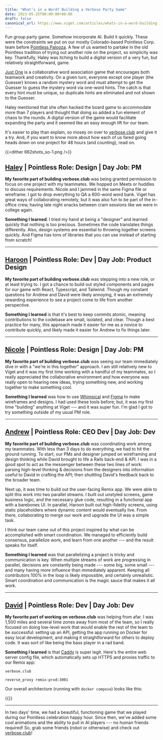 ```yaml
---
title: "What’s in a Word? Building a Verbose Party Game"
date: 2023-05-25T00:00:00+00:00
draft: false
canonical_url: https://www.viget.com/articles/whats-in-a-word-building-a-verbose-party-game/
---
```


Fun group party game. Somehow incorporate AI. Build it quickly. These
were the constraints we put on our mostly Colorado-based Pointless Corp.
team before [Pointless
Palooza](https://www.viget.com/articles/the-enduring-point-of-pointless-corp/).
A few of us wanted to partake in the old Pointless tradition of trying
out another role on the project, so simplicity was key. Thankfully,
Haley was itching to build a digital version of a very fun, but
relatively straightforward, game.

[Just One](https://boardgamegeek.com/boardgame/254640/just-one) is a
collaborative word association game that encourages both teamwork and
creativity. On a given turn, everyone except one player (the Guesser)
knows a random mystery word and must attempt to get the Guesser to guess
the mystery word via one-word hints. The catch is that every hint must
be unique, so duplicate hints are eliminated and not shown to the
Guesser.

Haley mentioned that she often hacked the board game to accommodate more
than 7 players and thought that doing so added a fun element of chaos to
the rounds. A digital version of the game would facilitate expanding the
party and it seemed like an easy enough lift for our team.

It's easier to play than explain, so mosey on over to
[verbose.club](https://verbose.club) and give it a try. And, if you want
to know more about how each of us fared going heads down on one project
for 48 hours (and counting), read on.

{{<dither 662shots_so-1.png />}}

## [**Haley**](https://www.viget.com/about/team/hjohnson/) **\| Pointless Role: Design \| Day Job: PM**

**My favorite part of building verbose.club** was being granted
permission to focus on one project with my teammates. We hopped on Meets
or huddles to discuss requirements. Nicole and I jammed in the same
Figma file or wireframe. I got to drop everything to QA a 600-word word
bank. Viget has great ways of collaborating remotely, but it was also
fun to be part of the in-office crew, having late night snacks between
cram sessions like we were in college again.

**Something I learned**: I tried my hand at being a "designer" and
learned quickly that nothing is too precious. Sometimes the code
translates things differently. Also, design systems are essential to
throwing together screens quickly. And Figma has tons of libraries that
you can use instead of starting from scratch!

------------------------------------------------------------------------

## [**Haroon**](https://www.viget.com/about/team/hmatties/) **\| Pointless Role: Dev \| Day Job: Product Design**

**My favorite part of building verbose.club** was stepping into a new
role, or at least trying to. I got a chance to build out styled
components and pages for our game with React, Typescript, and Tailwind.
Though my constant questions for Andrew and David were likely annoying,
it was an extremely rewarding experience to see a project come to life
from another perspective.

**Something I learned** is that it's best to keep commits atomic,
meaning contributions to the codebase are small, isolated, and clear.
Though a best practice for many, this approach made it easier for me as
a novice to contribute quickly, and likely made it easier for Andrew to
fix things later.

------------------------------------------------------------------------

## [**Nicole**](https://www.viget.com/about/team/nrymarz/) **\| Pointless Role: Design \| Day Job: PM**

**My favorite part of building verbose.club** was seeing our team
immediately dive in with a "we're in this together" approach. I am still
relatively new to Viget and it was my first time working with a handful
of my teammates, so I really appreciated the collaborative environment
and how everyone was really open to hearing new ideas, trying something
new, and working together to make something cool.

**Something I learned** was how to use [Whimsical](http://whimsical.com)
and [Figma](http://figma.com) to make wireframes and designs. I had used
these tools before; but, it was my first time "building" anything at
Viget --- and it was super fun. I'm glad I got to try something outside
of my usual PM role.

------------------------------------------------------------------------

## [**Andrew**](https://www.viget.com/about/team/athomas/) **\| Pointless Role: CEO Dev \| Day Job: Dev**

**My favorite part of building verbose.club** was coordinating work
among my teammates. With less than 3 days to do everything, we had to
hit the ground running. To start, our PMs and designer jumped on
wireframing and design thinking while David brought to life a Rails
back-end & API. I was in a good spot to act as the messenger between
these two lines of work: parsing high-level thinking & decisions from
the designers into information useful to David in crafting the API; then
shuttling David's feedback back to the broader team.

Next up, it was time to build out the user-facing Remix app. We were
able to split this work into two parallel streams. I built out unstyled
screens, game business logic, and the necessary glue code, resulting in
a functional app with a barebones UI. In parallel, Haroon built out
high-fidelity screens, using static placeholders where dynamic content
would eventually live. From there, collaborating to merge our work and
upgrade the UI was a simple task.

I think our team came out of this project inspired by what can be
accomplished with smart coordination. We managed to efficiently build
consensus, parallelize work, and learn from one another --- and the
result speaks for itself.

**Something I learned** was that parallelizing a project is tricky and
communication is key. When multiple streams of work are progressing in
parallel, decisions are constantly being made --- some big, some small
--- and many having more influence than immediately apparent. Keeping
all contributors 100% in the loop is likely impossible, and certainly
unrealistic. Smart coordination and communication is the magic sauce
that makes it all work.

------------------------------------------------------------------------

## [**David**](https://www.viget.com/about/team/deisinger/) **\| Pointless Role: Dev \| Day Job: Dev**

**My favorite part of working on verbose.club** was helping from afar. I
was 1,500 miles and several time zones away from most of the team, so I
really focused on doing low-level work that would enable the rest of the
team to be successful: setting up an API, getting the app running on
Docker for easy local development, and making it straightforward for
others to deploy code. It was sort of like being the bass player in a
rad band.

**Something I learned** is that [Caddy](https://caddyserver.com) is
super legit. Here's the entire web server config file, which
automatically sets up HTTPS and proxies traffic to our Remix app:

    verbose.club

    reverse_proxy remix-prod:3001

Our overall architecture (running with `docker compose`) looks like
this:

{{<dither verbose-arch.png />}}

------------------------------------------------------------------------

In two days' time, we had a beautiful, functioning game that we played
during our Pointless celebration happy hour. Since then, we've added
some cool animations and the ability to pull in AI players --- no human
friends required! So, grab some friends (robot or otherwise) and check
out [verbose.club](https://verbose.club)!
